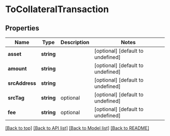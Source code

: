 # ToCollateralTransaction

## Properties

|Name | Type | Description | Notes|
|------------ | ------------- | ------------- | -------------|
|**asset** | **string** |  | [optional] [default to undefined]|
|**amount** | **string** |  | [optional] [default to undefined]|
|**srcAddress** | **string** |  | [optional] [default to undefined]|
|**srcTag** | **string** | optional | [optional] [default to undefined]|
|**fee** | **string** | optional | [optional] [default to undefined]|




[[Back to top]](#) [[Back to API list]](../../README.md#documentation-for-api-endpoints) [[Back to Model list]](../../README.md#documentation-for-models) [[Back to README]](../../README.md)
